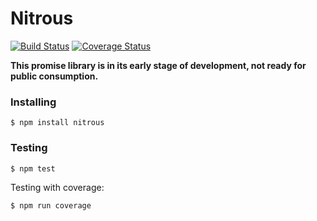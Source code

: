 # Nitrous

[![Build Status](https://travis-ci.org/vitaly-t/nitrous.svg?branch=master)](https://travis-ci.org/vitaly-t/nitrous)
[![Coverage Status](https://coveralls.io/repos/vitaly-t/nitrous/badge.svg?branch=master)](https://coveralls.io/r/vitaly-t/nitrous?branch=master)

**This promise library is in its early stage of development, not ready for public consumption.**

### Installing

```
$ npm install nitrous
```

### Testing

```
$ npm test
```

Testing with coverage:
```
$ npm run coverage
```
